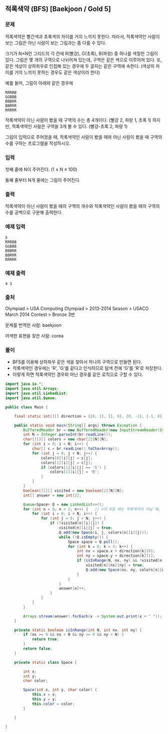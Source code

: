 ## 적록색약 (BFS) [Baekjoon / Gold 5]

### 문제

적록색약은 빨간색과 초록색의 차이를 거의 느끼지 못한다. 따라서, 적록색약인 사람이 보는 그림은 아닌 사람이 보는 그림과는 좀 다를 수 있다.

크기가 N×N인 그리드의 각 칸에 R(빨강), G(초록), B(파랑) 중 하나를 색칠한 그림이 있다. 그림은 몇 개의 구역으로 나뉘어져 있는데, 구역은 같은 색으로 이루어져 있다. 또, 같은 색상이 상하좌우로 인접해 있는 경우에 두 글자는 같은 구역에 속한다. (색상의 차이를 거의 느끼지 못하는 경우도 같은 색상이라 한다)

예를 들어, 그림이 아래와 같은 경우에

```
RRRBB
GGBBB
BBBRR
BBRRR
RRRRR
```

적록색약이 아닌 사람이 봤을 때 구역의 수는 총 4개이다. (빨강 2, 파랑 1, 초록 1) 하지만, 적록색약인 사람은 구역을 3개 볼 수 있다. (빨강-초록 2, 파랑 1)

그림이 입력으로 주어졌을 때, 적록색약인 사람이 봤을 때와 아닌 사람이 봤을 때 구역의 수를 구하는 프로그램을 작성하시오.

### 입력

첫째 줄에 N이 주어진다. (1 ≤ N ≤ 100)

둘째 줄부터 N개 줄에는 그림이 주어진다.

### 출력

적록색약이 아닌 사람이 봤을 때의 구역의 개수와 적록색약인 사람이 봤을 때의 구역의 수를 공백으로 구분해 출력한다.

### 예제 입력

```
5
RRRBB
GGBBB
BBBRR
BBRRR
RRRRR
```

### 예제 출력

```
4 3
```

### 출처

Olympiad > USA Computing Olympiad > 2013-2014 Season > USACO March 2014 Contest > Bronze 3번

문제를 번역한 사람: baekjoon

어색한 표현을 찾은 사람: corea

### 풀이

- BFS를 이용해 상하좌우 같은 색을 찾아서 하나의 구역으로 만들면 된다.
- 적록색약인 경우에는 'R', 'G'를 같다고 인식하므로 탐색 전에 'G'를 'R'로 저장한다.
- 이렇게 하면 적록색약인 경우와 아닌 경우를 같은 로직으로 구할 수 있다.

```java
import java.io.*;
import java.util.Arrays;
import java.util.LinkedList;
import java.util.Queue;

public class Main {

    final static int[][] direction = {{0, 1}, {1, 0}, {0, -1}, {-1, 0}};

    public static void main(String[] args) throws Exception {
        BufferedReader br = new BufferedReader(new InputStreamReader(System.in));
        int N = Integer.parseInt(br.readLine());
        char[][][] colors = new char[2][N][N];
        for (int i = 0; i < N; i++) {
            char[] c = br.readLine().toCharArray();
            for (int j = 0; j < N; j++) {
                colors[0][i][j] = c[j];
                colors[1][i][j] = c[j];
                if (colors[1][i][j] == 'G') {
                    colors[1][i][j] = 'R';
                }
            }
        }
        boolean[][][] visited = new boolean[2][N][N];
        int[] answer = new int[2];

        Queue<Space> Q = new LinkedList<>();
        for (int n = 0; n < 2; n++) {   // n이 0일 때는 적록색약이 아닐 때, 1일 때는 적록색약일 때
            for (int i = 0; i < N; i++) {
                for (int j = 0; j < N; j++) {
                    if (!visited[n][i][j]) {
                        visited[n][i][j] = true;
                        Q.add(new Space(i, j, colors[n][i][j]));
                        while (!Q.isEmpty()) {
                            Space space = Q.poll();
                            for (int k = 0; k < 4; k++) {
                                int nx = space.x + direction[k][0];
                                int ny = space.y + direction[k][1];
                                if (isInRange(N, nx, ny) && !visited[n][nx][ny] && colors[n][nx][ny] == space.color) {
                                    visited[n][nx][ny] = true;
                                    Q.add(new Space(nx, ny, colors[n][nx][ny]));
                                }
                            }
                        }
                        answer[n]++;
                    }
                }
            }
        }

        Arrays.stream(answer).forEach(x -> System.out.print(x + " "));
    }

    private static boolean isInRange(int N, int nx, int ny) {
        if (nx >= 0 && nx < N && ny >= 0 && ny < N) {
            return true;
        }
        return false;
    }

    private static class Space {

        int x;
        int y;
        char color;

        Space(int x, int y, char color) {
            this.x = x;
            this.y = y;
            this.color = color;
        }

    }

}
```